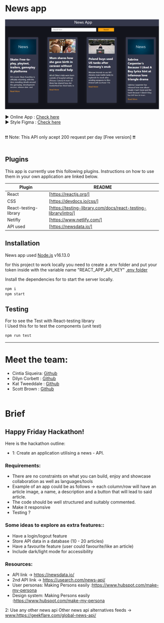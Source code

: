 # News app

![Alt text](public/news-app_hackathon.png?raw=true "How it look like")

▶️ Online App : [Check here](https://master--news-hackathon.netlify.app/)<br>
▶️ Style Figma : [Check here](https://www.figma.com/file/eWHoJAgu9wjce1ZpKGmkDC/News-App---Group-4---15%2F07)<br><br>

❗❗ Note: This API only acept 200 request per day [Free version] ❗❗<br><br>

## Plugins

This app is currently use this following plugins.
Instructions on how to use them in your own application are linked below.

| Plugin                | README                                                          |
| --------------------- | --------------------------------------------------------------- |
| React                 | [https://reactjs.org/]                                          |
| CSS                   | [https://devdocs.io/css/]                                       |
| React-testing-library | [https://testing-library.com/docs/react-testing-library/intro/] |
| Netifly               | [https://www.netlify.com/]                                      |
| API used              | [https://newsdata.io/]                                          |

## Installation

News app used [Node.js](https://nodejs.org/) v16.13.0

for this project to work locally you need to create a .env folder and put your token inside with the variable name "REACT_APP_API_KEY" [.env folder](https://github.com/motdotla/dotenv)

Install the dependencies for to start the server locally.

```sh
npm i
npm start
```

## Testing

For to see the Test with React-testing library<br>
I Used this for to test the components (unit test)

```sh
npm run test
```

---

# Meet the team:

- Cintia Siqueira: [Github](https://github.com/ciisiq)<br>
- Dilyn Corbett : [Github](https://github.com/NovaGlow)<br>
- Kat Tweeddale : [Github](https://github.com/KatT92)<br>
- Scott Brown : [Github](https://github.com/D20CM)<br></br>

# Brief

## Happy Friday Hackathon!

Here is the hackathon outline:

- 1: Create an application utilising a news - API.

### Requirements:

- There are no constraints on what you can build, enjoy and showcase collaboration as well as languages/tools
- Example of an app could be as follows -> each column/row will have an article image, a name, a description and a button that will lead to said article.
- The code should be well structured and suitably commented.
- Make it responsive
- Testing ?

### Some ideas to explore as extra features::

- Have a login/logout feature
- Store API data in a database (10 - 20 articles)
- Have a favourite feature (user could favourite/like an article)
- Include dark/light mode for accessibility

### Resources:

- API link -> https://newsdata.io/
- 2nd API link -> https://usearch.com/news-api/
- User personas: Making Persons easily :https://www.hubspot.com/make-my-persona
- Design system: Making Persons easily :https://www.hubspot.com/make-my-persona

2: Use any other news api
Other news api alternatives feeds -> www.https://geekflare.com/global-news-api/
